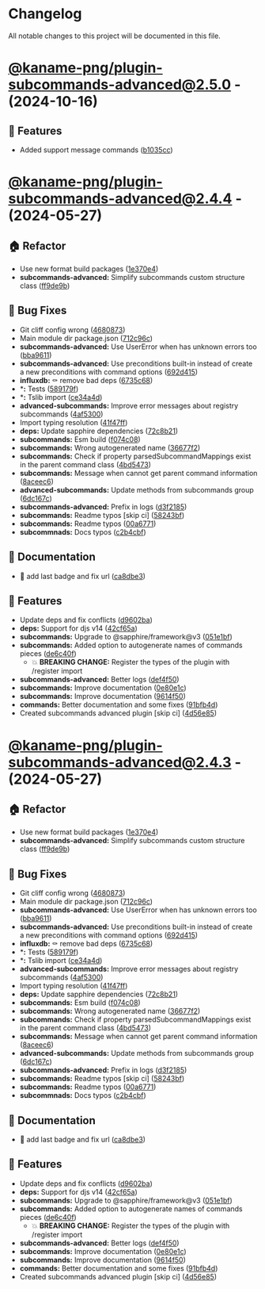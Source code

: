 # Changelog

All notable changes to this project will be documented in this file.

# [@kaname-png/plugin-subcommands-advanced@2.5.0](https://github.com/sawa-ko/neko-plugins/compare/@kaname-png/plugin-subcommands-advanced@2.4.4...@kaname-png/plugin-subcommands-advanced@2.5.0) - (2024-10-16)

## 🚀 Features

- Added support message commands ([b1035cc](https://github.com/sawa-ko/neko-plugins/commit/b1035cc10258f39f5ea3f931f6a9719f01956699))

# [@kaname-png/plugin-subcommands-advanced@2.4.4](https://github.com/sawa-ko/neko-plugins/tree/@kaname-png/plugin-subcommands-advanced@2.4.4) - (2024-05-27)

## 🏠 Refactor

- Use new format build packages ([1e370e4](https://github.com/sawa-ko/neko-plugins/commit/1e370e457a2f058db7ec54ab8e4d0537d34ec8cd))
- **subcommands-advanced:** Simplify subcommands custom structure class ([ff9de9b](https://github.com/sawa-ko/neko-plugins/commit/ff9de9b14ce1662fbeb0464dda212d7a97bdf9cd))

## 🐛 Bug Fixes

- Git cliff config wrong ([4680873](https://github.com/sawa-ko/neko-plugins/commit/46808731486c786b38d4238be6fe5fcee9f1728f))
- Main module dir package.json ([712c96c](https://github.com/sawa-ko/neko-plugins/commit/712c96c4fc960a1246cebe8dec579726e1338b27))
- **subcommands-advanced:** Use UserError when has unknown errors too ([bba9611](https://github.com/sawa-ko/neko-plugins/commit/bba9611a18157be8607db91bc6f0c85d0eaa9bce))
- **subcommands-advanced:** Use preconditions built-in instead of create a new preconditions with command options ([692d415](https://github.com/sawa-ko/neko-plugins/commit/692d415eada9333ac564459443105e77a17178d2))
- **influxdb:** :coffin: remove bad deps ([6735c68](https://github.com/sawa-ko/neko-plugins/commit/6735c68048dc0bd9195f63289d85cc8c1bba0fdd))
- ***:** Tests ([589179f](https://github.com/sawa-ko/neko-plugins/commit/589179f2021a4cd6054a7ee064e4e40a26a7ba94))
- ***:** Tslib import ([ce34a4d](https://github.com/sawa-ko/neko-plugins/commit/ce34a4da81c147528bb128e3681f1d5039c134ba))
- **advanced-subcommands:** Improve error messages about registry subcommands ([4af5300](https://github.com/sawa-ko/neko-plugins/commit/4af5300ee7dd73bc93e473b27ba38ec7a74d6ce3))
- Import typing resolution ([41f47ff](https://github.com/sawa-ko/neko-plugins/commit/41f47ffc58d8b8ebe4a06804ed736eda7f19f12a))
- **deps:** Update sapphire dependencies ([72c8b21](https://github.com/sawa-ko/neko-plugins/commit/72c8b21217ea0dcec4a56e428b28742c7851b4c8))
- **subcommands:** Esm build ([f074c08](https://github.com/sawa-ko/neko-plugins/commit/f074c085c450189e4ddc43c9cfb57a193324193e))
- **subcommands:** Wrong autogenerated name ([36677f2](https://github.com/sawa-ko/neko-plugins/commit/36677f20ae566c00ec56fac76000312dc4bf3467))
- **subcommands:** Check if property parsedSubcommandMappings exist in the parent command class ([4bd5473](https://github.com/sawa-ko/neko-plugins/commit/4bd5473f0e21b6b9197f0c06d31ca877fdacc38a))
- **subcommands:** Message when cannot get parent command information ([8aceec6](https://github.com/sawa-ko/neko-plugins/commit/8aceec6ff8187381784c9cca215d136a93368374))
- **advanced-subcommands:** Update methods from subcommands group ([6dc167c](https://github.com/sawa-ko/neko-plugins/commit/6dc167c53d26ee7a357349d55cf1cd0e3e82b196))
- **subcommands-advanced:** Prefix in logs ([d3f2185](https://github.com/sawa-ko/neko-plugins/commit/d3f21854a47f9e959da1b311f30f3acb2b4c96bf))
- **subcommands:** Readme typos [skip ci] ([58243bf](https://github.com/sawa-ko/neko-plugins/commit/58243bfdff88ab3da724b3c4289451e3752da237))
- **subcommands:** Readme typos ([00a6771](https://github.com/sawa-ko/neko-plugins/commit/00a6771f53f2b8c3042f66267f390f01dae82c0c))
- **subcommnads:** Docs typos ([c2b4cbf](https://github.com/sawa-ko/neko-plugins/commit/c2b4cbf5192ebc93b5388304d355a117542b3b3e))

## 📝 Documentation

- :bug: add last badge and fix url ([ca8dbe3](https://github.com/sawa-ko/neko-plugins/commit/ca8dbe3feb639fc59671a925a0f552d6fa8f8a84))

## 🚀 Features

- Update deps and fix conflicts ([d9602ba](https://github.com/sawa-ko/neko-plugins/commit/d9602ba4d5a691107f6524c5b58a917a4c286693))
- **deps:** Support for djs v14 ([42cf65a](https://github.com/sawa-ko/neko-plugins/commit/42cf65a7a84994253dfba953bc0051f7749b21b9))
- **subcommands:** Upgrade to @sapphire/framework@v3 ([051e1bf](https://github.com/sawa-ko/neko-plugins/commit/051e1bf3d02a6bbdf434a08f21ef34f54f9b5fa9))
- **subcommands:** Added option to autogenerate names of commands pieces ([de6c40f](https://github.com/sawa-ko/neko-plugins/commit/de6c40fcebdae7d776406e076ee9969211a428d6))
  - 💥 **BREAKING CHANGE:** Register the types of the plugin with /register import
- **subcommands-advanced:** Better logs ([def4f50](https://github.com/sawa-ko/neko-plugins/commit/def4f501aaee5fc8dbe7bb00a297ee332e029c86))
- **subcommands:** Improve documentation ([0e80e1c](https://github.com/sawa-ko/neko-plugins/commit/0e80e1cc0ac68242fe1afb2fee7197a4bd971ff9))
- **subcommands:** Improve documentation ([9614f50](https://github.com/sawa-ko/neko-plugins/commit/9614f50e49b77a86c53d4a6a68eeef8a278ffce9))
- **commands:** Better documentation and some fixes ([91bfb4d](https://github.com/sawa-ko/neko-plugins/commit/91bfb4dd59901323c25ec3aeadf19abaccffe124))
- Created subcommands advanced plugin [skip ci] ([4d56e85](https://github.com/sawa-ko/neko-plugins/commit/4d56e856408f492fb3e6d452de17467c33763135))

# [@kaname-png/plugin-subcommands-advanced@2.4.3](https://github.com/sawa-ko/neko-plugins/tree/@kaname-png/plugin-subcommands-advanced@2.4.3) - (2024-05-27)

## 🏠 Refactor

- Use new format build packages ([1e370e4](https://github.com/sawa-ko/neko-plugins/commit/1e370e457a2f058db7ec54ab8e4d0537d34ec8cd))
- **subcommands-advanced:** Simplify subcommands custom structure class ([ff9de9b](https://github.com/sawa-ko/neko-plugins/commit/ff9de9b14ce1662fbeb0464dda212d7a97bdf9cd))

## 🐛 Bug Fixes

- Git cliff config wrong ([4680873](https://github.com/sawa-ko/neko-plugins/commit/46808731486c786b38d4238be6fe5fcee9f1728f))
- Main module dir package.json ([712c96c](https://github.com/sawa-ko/neko-plugins/commit/712c96c4fc960a1246cebe8dec579726e1338b27))
- **subcommands-advanced:** Use UserError when has unknown errors too ([bba9611](https://github.com/sawa-ko/neko-plugins/commit/bba9611a18157be8607db91bc6f0c85d0eaa9bce))
- **subcommands-advanced:** Use preconditions built-in instead of create a new preconditions with command options ([692d415](https://github.com/sawa-ko/neko-plugins/commit/692d415eada9333ac564459443105e77a17178d2))
- **influxdb:** :coffin: remove bad deps ([6735c68](https://github.com/sawa-ko/neko-plugins/commit/6735c68048dc0bd9195f63289d85cc8c1bba0fdd))
- ***:** Tests ([589179f](https://github.com/sawa-ko/neko-plugins/commit/589179f2021a4cd6054a7ee064e4e40a26a7ba94))
- ***:** Tslib import ([ce34a4d](https://github.com/sawa-ko/neko-plugins/commit/ce34a4da81c147528bb128e3681f1d5039c134ba))
- **advanced-subcommands:** Improve error messages about registry subcommands ([4af5300](https://github.com/sawa-ko/neko-plugins/commit/4af5300ee7dd73bc93e473b27ba38ec7a74d6ce3))
- Import typing resolution ([41f47ff](https://github.com/sawa-ko/neko-plugins/commit/41f47ffc58d8b8ebe4a06804ed736eda7f19f12a))
- **deps:** Update sapphire dependencies ([72c8b21](https://github.com/sawa-ko/neko-plugins/commit/72c8b21217ea0dcec4a56e428b28742c7851b4c8))
- **subcommands:** Esm build ([f074c08](https://github.com/sawa-ko/neko-plugins/commit/f074c085c450189e4ddc43c9cfb57a193324193e))
- **subcommands:** Wrong autogenerated name ([36677f2](https://github.com/sawa-ko/neko-plugins/commit/36677f20ae566c00ec56fac76000312dc4bf3467))
- **subcommands:** Check if property parsedSubcommandMappings exist in the parent command class ([4bd5473](https://github.com/sawa-ko/neko-plugins/commit/4bd5473f0e21b6b9197f0c06d31ca877fdacc38a))
- **subcommands:** Message when cannot get parent command information ([8aceec6](https://github.com/sawa-ko/neko-plugins/commit/8aceec6ff8187381784c9cca215d136a93368374))
- **advanced-subcommands:** Update methods from subcommands group ([6dc167c](https://github.com/sawa-ko/neko-plugins/commit/6dc167c53d26ee7a357349d55cf1cd0e3e82b196))
- **subcommands-advanced:** Prefix in logs ([d3f2185](https://github.com/sawa-ko/neko-plugins/commit/d3f21854a47f9e959da1b311f30f3acb2b4c96bf))
- **subcommands:** Readme typos [skip ci] ([58243bf](https://github.com/sawa-ko/neko-plugins/commit/58243bfdff88ab3da724b3c4289451e3752da237))
- **subcommands:** Readme typos ([00a6771](https://github.com/sawa-ko/neko-plugins/commit/00a6771f53f2b8c3042f66267f390f01dae82c0c))
- **subcommnads:** Docs typos ([c2b4cbf](https://github.com/sawa-ko/neko-plugins/commit/c2b4cbf5192ebc93b5388304d355a117542b3b3e))

## 📝 Documentation

- :bug: add last badge and fix url ([ca8dbe3](https://github.com/sawa-ko/neko-plugins/commit/ca8dbe3feb639fc59671a925a0f552d6fa8f8a84))

## 🚀 Features

- Update deps and fix conflicts ([d9602ba](https://github.com/sawa-ko/neko-plugins/commit/d9602ba4d5a691107f6524c5b58a917a4c286693))
- **deps:** Support for djs v14 ([42cf65a](https://github.com/sawa-ko/neko-plugins/commit/42cf65a7a84994253dfba953bc0051f7749b21b9))
- **subcommands:** Upgrade to @sapphire/framework@v3 ([051e1bf](https://github.com/sawa-ko/neko-plugins/commit/051e1bf3d02a6bbdf434a08f21ef34f54f9b5fa9))
- **subcommands:** Added option to autogenerate names of commands pieces ([de6c40f](https://github.com/sawa-ko/neko-plugins/commit/de6c40fcebdae7d776406e076ee9969211a428d6))
  - 💥 **BREAKING CHANGE:** Register the types of the plugin with /register import
- **subcommands-advanced:** Better logs ([def4f50](https://github.com/sawa-ko/neko-plugins/commit/def4f501aaee5fc8dbe7bb00a297ee332e029c86))
- **subcommands:** Improve documentation ([0e80e1c](https://github.com/sawa-ko/neko-plugins/commit/0e80e1cc0ac68242fe1afb2fee7197a4bd971ff9))
- **subcommands:** Improve documentation ([9614f50](https://github.com/sawa-ko/neko-plugins/commit/9614f50e49b77a86c53d4a6a68eeef8a278ffce9))
- **commands:** Better documentation and some fixes ([91bfb4d](https://github.com/sawa-ko/neko-plugins/commit/91bfb4dd59901323c25ec3aeadf19abaccffe124))
- Created subcommands advanced plugin [skip ci] ([4d56e85](https://github.com/sawa-ko/neko-plugins/commit/4d56e856408f492fb3e6d452de17467c33763135))

